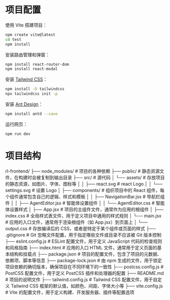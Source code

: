 # 项目配置

使用 Vite 搭建项目：
```bash
npm create vite@latest
cd test
npm install
```

安装路由管理和弹窗：
```bash
npm install react-router-dom
npm install react-modal
```

安装 [Tailwind CSS](https://tailwindcss.com/docs/installation)：
```bash
npm install -D tailwindcss
npx tailwindcss init -p
```

安装 [Ant Design]()：
```bash
npm install antd --save
```

运行网页：
```bash
npm run dev
```

# 项目结构

rl-frontend/
├── node_modules/ # 项目的各种依赖
├── public/ # 静态资源文件，在构建时会被复制到输出目录
├── src/ # 源代码
│       └── assets/ # 存放项目的静态资源，如图片、字体、图标等
│       │         ├── react.svg # react Logo
│       │         └── settings.svg # 设置 Logo
│       ├── components/ # 组织项目中的 React 组件，每个组件通常包含自己的逻辑、样式和模板
│       │         ├── NavigationBar.jsx # 导航栏组件
│       │         ├── AgentEditor.jsx # 智能体设置组件
│       │         └── AgentEditor.css # 智能体设置样式
│       ├── App.jsx # 项目的主组件文件，通常作为应用的根组件
│       ├── index.css # 全局样式表文件，用于定义项目中通用的样式规则
│       └── main.jsx # 应用的入口文件，通常用于渲染根组件（如 App.jsx）到页面上
│       └── output.css # 存放编译后的 CSS，或者是特定于某个组件或页面的样式
├── .gitignore # Git 忽略文件配置，用于指定哪些文件或目录不应该被 Git 版本控制
├── eslint.config.js # ESLint 配置文件，用于定义 JavaScript 代码的检查规则和风格指南
├── index.html # 应用的入口 HTML 文件，通常用于定义页面的基本结构和挂载点
├── package.json # 项目的配置文件，包含了项目的元数据、依赖项、脚本等信息
├── package-lock.json # 由 npm 生成的文件，用于锁定项目依赖的确切版本，确保项目在不同环境下的一致性
├── postcss.config.js # PostCSS 配置文件，用于定义 PostCSS 插件和处理器的配置
├── README.md # 项目的说明文件
├── tailwind.config.js # Tailwind CSS 配置文件，用于自定义 Tailwind CSS 框架的默认值，如颜色、间距、字体大小等
├── vite.config.js # Vite 的配置文件，用于定义构建、开发服务器、插件等配置选项
